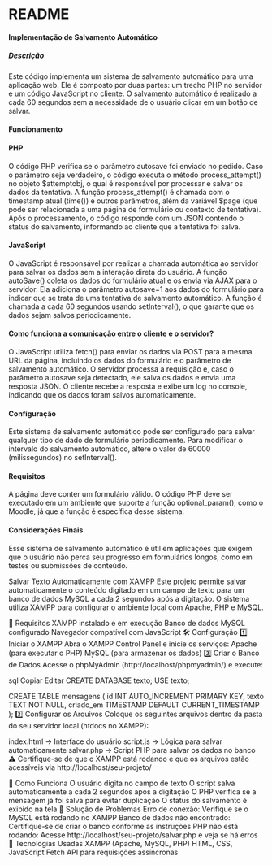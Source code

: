 # README
#### Implementação de Salvamento Automático
##### Descrição
Este código implementa um sistema de salvamento automático para uma aplicação web. Ele é composto por duas partes: um trecho PHP no servidor e um código JavaScript no cliente. O salvamento automático é realizado a cada 60 segundos sem a necessidade de o usuário clicar em um botão de salvar.




#### Funcionamento
#### PHP
O código PHP verifica se o parâmetro autosave foi enviado no pedido. Caso o parâmetro seja verdadeiro, o código executa o método process_attempt() no objeto $attemptobj, o qual é responsável por processar e salvar os dados da tentativa.
A função process_attempt() é chamada com o timestamp atual (time()) e outros parâmetros, além da variável $page (que pode ser relacionada a uma página de formulário ou contexto de tentativa).
Após o processamento, o código responde com um JSON contendo o status do salvamento, informando ao cliente que a tentativa foi salva.
#### JavaScript
O JavaScript é responsável por realizar a chamada automática ao servidor para salvar os dados sem a interação direta do usuário.
A função autoSave() coleta os dados do formulário atual e os envia via AJAX para o servidor. Ela adiciona o parâmetro autosave=1 aos dados do formulário para indicar que se trata de uma tentativa de salvamento automático.
A função é chamada a cada 60 segundos usando setInterval(), o que garante que os dados sejam salvos periodicamente.
#### Como funciona a comunicação entre o cliente e o servidor?
O JavaScript utiliza fetch() para enviar os dados via POST para a mesma URL da página, incluindo os dados do formulário e o parâmetro de salvamento automático.
O servidor processa a requisição e, caso o parâmetro autosave seja detectado, ele salva os dados e envia uma resposta JSON.
O cliente recebe a resposta e exibe um log no console, indicando que os dados foram salvos automaticamente.
#### Configuração
Este sistema de salvamento automático pode ser configurado para salvar qualquer tipo de dado de formulário periodicamente. Para modificar o intervalo do salvamento automático, altere o valor de 60000 (milissegundos) no setInterval().

#### Requisitos
A página deve conter um formulário válido.
O código PHP deve ser executado em um ambiente que suporte a função optional_param(), como o Moodle, já que a função é específica desse sistema.
#### Considerações Finais
Esse sistema de salvamento automático é útil em aplicações que exigem que o usuário não perca seu progresso em formulários longos, como em testes ou submissões de conteúdo.




Salvar Texto Automaticamente com XAMPP
Este projeto permite salvar automaticamente o conteúdo digitado em um campo de texto para um banco de dados MySQL a cada 2 segundos após a digitação. O sistema utiliza XAMPP para configurar o ambiente local com Apache, PHP e MySQL.

📌 Requisitos
XAMPP instalado e em execução
Banco de dados MySQL configurado
Navegador compatível com JavaScript
🛠️ Configuração
1️⃣ Iniciar o XAMPP
Abra o XAMPP Control Panel e inicie os serviços:
Apache (para executar o PHP)
MySQL (para armazenar os dados)
2️⃣ Criar o Banco de Dados
Acesse o phpMyAdmin (http://localhost/phpmyadmin/) e execute:

sql
Copiar
Editar
CREATE DATABASE texto;
USE texto;

CREATE TABLE mensagens (
    id INT AUTO_INCREMENT PRIMARY KEY,
    texto TEXT NOT NULL,
    criado_em TIMESTAMP DEFAULT CURRENT_TIMESTAMP
);
3️⃣ Configurar os Arquivos
Coloque os seguintes arquivos dentro da pasta do seu servidor local (htdocs no XAMPP):

index.html → Interface do usuário
script.js → Lógica para salvar automaticamente
salvar.php → Script PHP para salvar os dados no banco
⚠ Certifique-se de que o XAMPP está rodando e que os arquivos estão acessíveis via http://localhost/seu-projeto/

🚀 Como Funciona
O usuário digita no campo de texto
O script salva automaticamente a cada 2 segundos após a digitação
O PHP verifica se a mensagem já foi salva para evitar duplicação
O status do salvamento é exibido na tela
🔧 Solução de Problemas
Erro de conexão: Verifique se o MySQL está rodando no XAMPP
Banco de dados não encontrado: Certifique-se de criar o banco conforme as instruções
PHP não está rodando: Acesse http://localhost/seu-projeto/salvar.php e veja se há erros
📌 Tecnologias Usadas
XAMPP (Apache, MySQL, PHP)
HTML, CSS, JavaScript
Fetch API para requisições assíncronas


